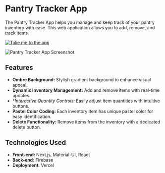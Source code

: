 # Pantry Tracker App

The Pantry Tracker App helps you manage and keep track of your pantry inventory with ease. This web application allows you to add, remove, and track items. 

[![Take me to the app](https://img.shields.io/badge/Take%20me%20to%20the%20app-blue?style=for-the-badge&logo=appveyor)](https://pantry-tracker-six-pi.vercel.app/)

![Pantry Tracker App Screenshot](https://i.pinimg.com/564x/27/3b/22/273b221304609e6cded8843ee325f381.jpg)

## Features
- **Ombre Background:** Stylish gradient background to enhance visual appeal.
- **Dynamic Inventory Management:** Add and remove items with real-time updates.
- **Interactive Quantity Controls:* Easily adjust item quantities with intuitive buttons.
- **Pastel Color Coding:** Each inventory item has unique pastel color for easy identification.
- **Delete Functionality:** Remove items from the inventory with a dedicated delete button.

## Technologies Used
- **Front-end:** Next.js, Material-UI, React
- **Back-end:** Firebase
- **Deployment:** Vercel
